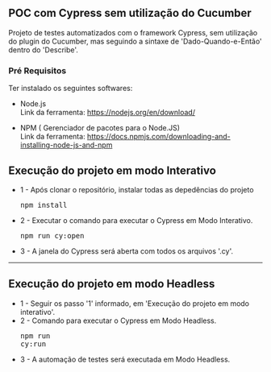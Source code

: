<h2>POC com Cypress sem utilização do Cucumber</h2>
Projeto de testes automatizados com o framework Cypress, sem utilização do plugin do Cucumber, mas seguindo a sintaxe de 'Dado-Quando-e-Então' dentro do 'Describe'.
<h3>Pré Requisitos</h3>
Ter instalado os seguintes softwares:

* Node.js <br />
Link da ferramenta: <https://nodejs.org/en/download/>

* NPM ( Gerenciador de pacotes para o Node.JS) <br />
Link da ferramenta: <https://docs.npmjs.com/downloading-and-installing-node-js-and-npm>


## Execução do projeto em modo Interativo

* 1 - Após clonar o repositório, instalar todas as depedências do projeto<pre>npm install</pre> 
* 2 - Executar o comando para executar o Cypress em Modo Interativo. <pre>npm run cy:open</pre> 
* 3 - A janela do Cypress será aberta com todos os arquivos '.cy'.

---
## Execução do projeto em modo Headless

* 1 - Seguir os passo '1' informado, em 'Execução do projeto em modo interativo'.
* 2 - Comando para executar o Cypress em Modo Headless.<pre>npm run cy:run</pre>
* 3 - A automação de testes será executada em Modo Headless.
